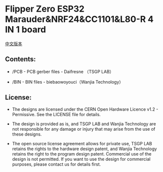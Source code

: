 # Flipper Zero ESP32 Marauder&NRF24&CC1101&L80-R 4 IN 1 board
[中文版本](readme_cn.md)


## Contents:
* /PCB - PCB gerber files - Daifresne （TSGP LAB）

* /BIN - BIN files - biebaowoyouci（Wanjia Technology）


## License:

* The designs are licensed under the CERN Open Hardware Licence v1.2 - Permissive. See the LICENSE file for details.



* The design is provided as is, and TSGP LAB and Wanjia Technology are not responsible for any damage or injury that may arise from the use of these designs.



* The open source license agreement allows for private use, TSGP LAB retains the rights to the hardware design patent, and Wanjia Technology retains the right to the program design patent. Commercial use of the design is not permitted. If you want to use the design for commercial purposes, please contact us for details first.
